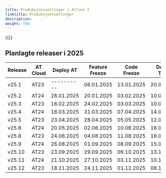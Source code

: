 ```yaml
---
title: Produksjonssettinger i Altinn 2
linktitle: Produksjonssettinger
description: 
weight: 750
---
```

{{<children description="true" />}}


## Planlagte releaser i 2025

| Release | AT Cloud | Deploy AT  | Feature Freeze | Code Freeze | Deploy TT02 | Deploy PROD |
| ------- | -------- | ---------- | -------------- | ----------- | ----------- | ----------- |
| v25.1   | AT23     | ---------- | 06.01.2025     | 13.01.2025  | 20.01.2025  | 27.01.2025  |
| v25.2   | AT24     | 28.01.2025 | 20.01.2025     | 03.02.2025  | 10.02.2025  | 17.02.2025  |
| v25.3   | AT23     | 18.02.2025 | 24.02.2025     | 03.03.2025  | 10.03.2025  | 17.03.2025  |
| v25.4   | AT24     | 18.03.2025 | 31.03.2025     | 07.04.2025  | 14.04.2025  | 22.04.2025  |
| v25.5   | AT23     | 23.04.2025 | 28.04.2025     | 05.05.2025  | 12.05.2025  | 19.05.2025  |
| v25.6   | AT24     | 20.05.2025 | 02.06.2025     | 10.06.2025  | 16.06.2025  | 23.06.2025  |
| v25.8   | AT23     | 24.06.2025 | 04.08.2025     | 11.08.2025  | 18.08.2025  | 25.08.2025  |
| v25.9   | AT24     | 26.08.2025 | 01.09.2025     | 08.09.2025  | 15.09.2025  | 22.09.2025  |
| v25.10  | AT23     | 23.09.2025 | 29.09.2025     | 06.10.2025  | 13.10.2025  | 20.10.2025  |
| v25.11  | AT24     | 21.10.2025 | 27.10.2025     | 03.11.2025  | 10.11.2025  | 17.11.2025  |
| v25.12  | AT23     | 18.11.2025 | 24.11.2025     | 01.12.2025  | 08.12.2025  | 15.12.2025  |
